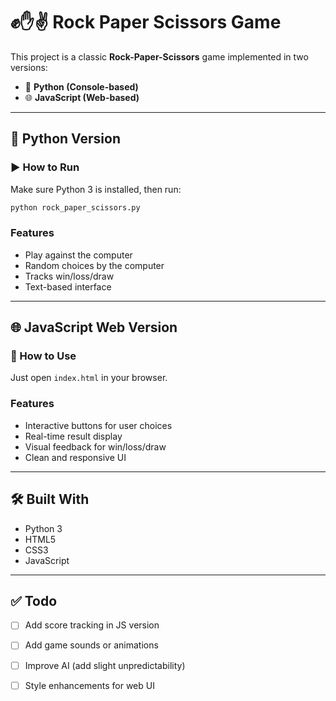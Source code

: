 # ✊✋✌️ Rock Paper Scissors Game

This project is a classic **Rock-Paper-Scissors** game implemented in two versions:

- 🐍 **Python (Console-based)**
- 🌐 **JavaScript (Web-based)**

---

## 🐍 Python Version

### ▶️ How to Run

Make sure Python 3 is installed, then run:

```bash
python rock_paper_scissors.py
```

### Features

- Play against the computer
- Random choices by the computer
- Tracks win/loss/draw
- Text-based interface

---

## 🌐 JavaScript Web Version

### 🚀 How to Use

Just open `index.html` in your browser.

### Features

- Interactive buttons for user choices
- Real-time result display
- Visual feedback for win/loss/draw
- Clean and responsive UI

---

## 🛠️ Built With

- Python 3
- HTML5
- CSS3
- JavaScript



---

## ✅ Todo

- [ ] Add score tracking in JS version
- [ ] Add game sounds or animations
- [ ] Improve AI (add slight unpredictability)
- [ ] Style enhancements for web UI


